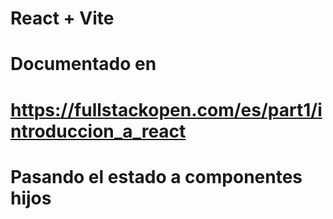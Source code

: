 # React + Vite
# Documentado en 
# https://fullstackopen.com/es/part1/introduccion_a_react

# Pasando el estado a componentes hijos







